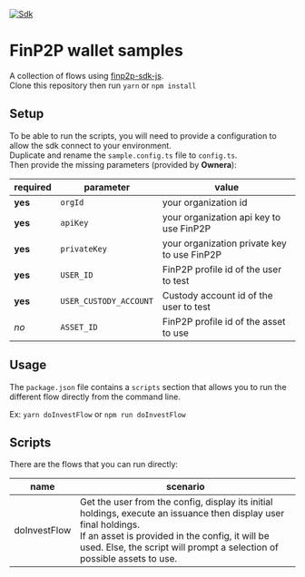 [![Sdk](https://img.shields.io/badge/sdk%20version-v0.11.9-blue?style=for-the-badge&logo=npm)](https://www.npmjs.com/package/@owneraio/finp2p-sdk-js/v/0.11.9)

# FinP2P wallet samples
A collection of flows using [finp2p-sdk-js](https://www.npmjs.com/package/@owneraio/finp2p-sdk-js).  
Clone this repository then run `yarn` or `npm install`

## Setup
To be able to run the scripts, you will need to provide a configuration to allow the sdk connect to your environment.  
Duplicate and rename the `sample.config.ts` file to `config.ts`.  
Then provide the missing parameters (provided by **Ownera**):

| required | parameter              | value                                       |
|----------|------------------------|---------------------------------------------|
| **yes**  | `orgId`                | your organization id                        |
| **yes**  | `apiKey`               | your organization api key to use FinP2P     |
| **yes**  | `privateKey`           | your organization private key to use FinP2P |
| **yes**  | `USER_ID`              | FinP2P profile id of the user to test       |
| **yes**  | `USER_CUSTODY_ACCOUNT` | Custody account id of the user to test      |
| *no*     | `ASSET_ID`             | FinP2P profile id of the asset to use       |

## Usage
The `package.json` file contains a `scripts` section that allows you to run the different flow directly from the command line.  

Ex: `yarn doInvestFlow` or `npm run doInvestFlow`

## Scripts
There are the flows that you can run directly:

| name         | scenario                                                                                                                                                                                                                                          |
|--------------|---------------------------------------------------------------------------------------------------------------------------------------------------------------------------------------------------------------------------------------------------|
| doInvestFlow | Get the user from the config, display its initial holdings, execute an issuance then display user final holdings.<br/>If an asset is provided in the config, it will be used. Else, the script will prompt a selection of possible assets to use. |
